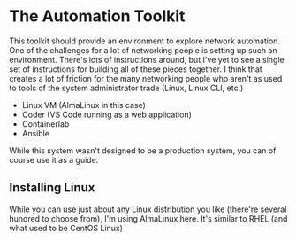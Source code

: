 # The Automation Toolkit

This toolkit should provide an environment to explore network automation. One of the challenges for a lot of networking people is setting up such an environment. There's lots of instructions around, but I've yet to see a single set of instructions for building all of these pieces together. I think that creates a lot of friction for the many networking people who aren't as used to tools of the system administrator trade (Linux, Linux CLI, etc.)

* Linux VM (AlmaLinux in this case)
* Coder (VS Code running as a web application)
* Containerlab
* Ansible

While this system wasn't designed to be a production system, you can of course use it as a guide. 

## Installing Linux

While you can use just about any Linux distribution you like (there're several hundred to choose from), I'm using AlmaLinux here. It's similar to RHEL (and what used to be CentOS Linux) 